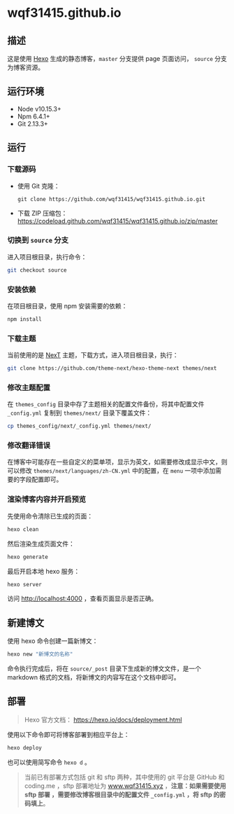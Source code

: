 # wqf31415.github.io

## 描述
这是使用 [Hexo](https://hexo.io/zh-cn/) 生成的静态博客，`master` 分支提供 page 页面访问， `source` 分支为博客资源。

## 运行环境
- Node v10.15.3+
- Npm 6.4.1+
- Git 2.13.3+

## 运行

### 下载源码
- 使用 Git 克隆：
  ```
  git clone https://github.com/wqf31415/wqf31415.github.io.git
  ```

- 下载 ZIP 压缩包：
  <https://codeload.github.com/wqf31415/wqf31415.github.io/zip/master>

### 切换到 `source` 分支
进入项目根目录，执行命令：
```bash
git checkout source
```

### 安装依赖
在项目根目录，使用 npm 安装需要的依赖：
```bash
npm install
```

### 下载主题
当前使用的是 [NexT](https://theme-next.org) 主题，下载方式，进入项目根目录，执行：
```bash
git clone https://github.com/theme-next/hexo-theme-next themes/next
```

### 修改主题配置
在 `themes_config` 目录中存了主题相关的配置文件备份，将其中配置文件 `_config.yml` 复制到 `themes/next/` 目录下覆盖文件：
```bash
cp themes_config/next/_config.yml themes/next/
```
### 修改翻译错误
在博客中可能存在一些自定义的菜单项，显示为英文，如需要修改成显示中文，则可以修改 `themes/next/languages/zh-CN.yml` 中的配置，在 `menu` 一项中添加需要的字段配置即可。

### 渲染博客内容并开启预览
先使用命令清除已生成的页面：
```bash
hexo clean
```

然后渲染生成页面文件：
```bash
hexo generate
```

最后开启本地 hexo 服务：
```bash
hexo server
```

访问 <http://localhost:4000> ，查看页面显示是否正确。

## 新建博文

使用 hexo 命令创建一篇新博文：

```bash
hexo new "新博文的名称"
```

命令执行完成后，将在 `source/_post` 目录下生成新的博文文件，是一个 markdown 格式的文档，将新博文的内容写在这个文档中即可。

## 部署

> Hexo 官方文档： <https://hexo.io/docs/deployment.html> 

使用以下命令即可将博客部署到相应平台上：

```bash
hexo deploy
```

也可以使用简写命令 `hexo d` 。

> 当前已有部署方式包括 git 和 sftp 两种，其中使用的 git 平台是 GitHub 和 coding.me ，sftp 部署地址为 www.wqf31415.xyz ，**注意：如果需要使用 sftp 部署 ，需要修改博客根目录中的配置文件 `_config.yml` ，将 sftp 的密码填上**。



